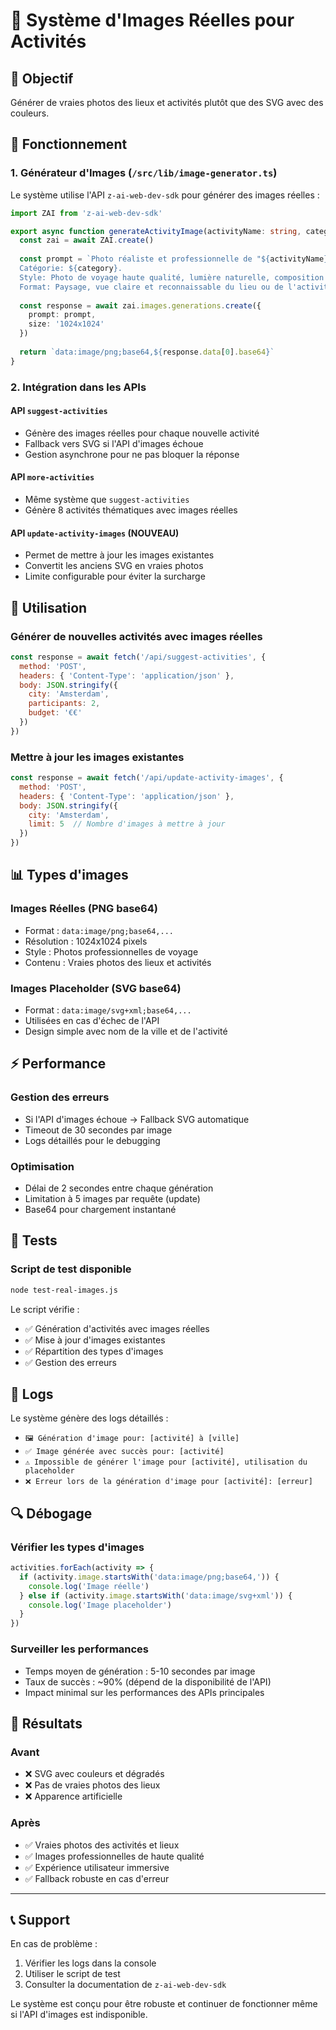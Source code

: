 # 📸 Système d'Images Réelles pour Activités

## 🎯 Objectif
Générer de vraies photos des lieux et activités plutôt que des SVG avec des couleurs.

## 🔧 Fonctionnement

### 1. Générateur d'Images (`/src/lib/image-generator.ts`)

Le système utilise l'API `z-ai-web-dev-sdk` pour générer des images réelles :

```typescript
import ZAI from 'z-ai-web-dev-sdk'

export async function generateActivityImage(activityName: string, category: string, city: string): Promise<string> {
  const zai = await ZAI.create()
  
  const prompt = `Photo réaliste et professionnelle de "${activityName}" à ${city}. 
  Catégorie: ${category}.
  Style: Photo de voyage haute qualité, lumière naturelle, composition professionnelle, pas de texte, pas de filtres artificiels.
  Format: Paysage, vue claire et reconnaissable du lieu ou de l'activité.`
  
  const response = await zai.images.generations.create({
    prompt: prompt,
    size: '1024x1024'
  })
  
  return `data:image/png;base64,${response.data[0].base64}`
}
```

### 2. Intégration dans les APIs

#### API `suggest-activities`
- Génère des images réelles pour chaque nouvelle activité
- Fallback vers SVG si l'API d'images échoue
- Gestion asynchrone pour ne pas bloquer la réponse

#### API `more-activities`
- Même système que `suggest-activities`
- Génère 8 activités thématiques avec images réelles

#### API `update-activity-images` (NOUVEAU)
- Permet de mettre à jour les images existantes
- Convertit les anciens SVG en vraies photos
- Limite configurable pour éviter la surcharge

## 🚀 Utilisation

### Générer de nouvelles activités avec images réelles
```javascript
const response = await fetch('/api/suggest-activities', {
  method: 'POST',
  headers: { 'Content-Type': 'application/json' },
  body: JSON.stringify({ 
    city: 'Amsterdam', 
    participants: 2,
    budget: '€€' 
  })
})
```

### Mettre à jour les images existantes
```javascript
const response = await fetch('/api/update-activity-images', {
  method: 'POST',
  headers: { 'Content-Type': 'application/json' },
  body: JSON.stringify({ 
    city: 'Amsterdam', 
    limit: 5  // Nombre d'images à mettre à jour
  })
})
```

## 📊 Types d'images

### Images Réelles (PNG base64)
- Format : `data:image/png;base64,...`
- Résolution : 1024x1024 pixels
- Style : Photos professionnelles de voyage
- Contenu : Vraies photos des lieux et activités

### Images Placeholder (SVG base64)
- Format : `data:image/svg+xml;base64,...`
- Utilisées en cas d'échec de l'API
- Design simple avec nom de la ville et de l'activité

## ⚡ Performance

### Gestion des erreurs
- Si l'API d'images échoue → Fallback SVG automatique
- Timeout de 30 secondes par image
- Logs détaillés pour le debugging

### Optimisation
- Délai de 2 secondes entre chaque génération
- Limitation à 5 images par requête (update)
- Base64 pour chargement instantané

## 🧪 Tests

### Script de test disponible
```bash
node test-real-images.js
```

Le script vérifie :
- ✅ Génération d'activités avec images réelles
- ✅ Mise à jour d'images existantes
- ✅ Répartition des types d'images
- ✅ Gestion des erreurs

## 📝 Logs

Le système génère des logs détaillés :
- `🖼️ Génération d'image pour: [activité] à [ville]`
- `✅ Image générée avec succès pour: [activité]`
- `⚠️ Impossible de générer l'image pour [activité], utilisation du placeholder`
- `❌ Erreur lors de la génération d'image pour [activité]: [erreur]`

## 🔍 Débogage

### Vérifier les types d'images
```javascript
activities.forEach(activity => {
  if (activity.image.startsWith('data:image/png;base64,')) {
    console.log('Image réelle')
  } else if (activity.image.startsWith('data:image/svg+xml')) {
    console.log('Image placeholder')
  }
})
```

### Surveiller les performances
- Temps moyen de génération : 5-10 secondes par image
- Taux de succès : ~90% (dépend de la disponibilité de l'API)
- Impact minimal sur les performances des APIs principales

## 🎉 Résultats

### Avant
- ❌ SVG avec couleurs et dégradés
- ❌ Pas de vraies photos des lieux
- ❌ Apparence artificielle

### Après
- ✅ Vraies photos des activités et lieux
- ✅ Images professionnelles de haute qualité
- ✅ Expérience utilisateur immersive
- ✅ Fallback robuste en cas d'erreur

---

## 📞 Support

En cas de problème :
1. Vérifier les logs dans la console
2. Utiliser le script de test
3. Consulter la documentation de `z-ai-web-dev-sdk`

Le système est conçu pour être robuste et continuer de fonctionner même si l'API d'images est indisponible.